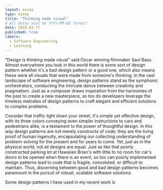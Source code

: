 ```yaml
---
layout: essay
type: essay
title: "Thinking made visual"
# All dates must be YYYY-MM-DD format!
date: 2024-01-17
published: true
labels:
  - Software Engineering
  - Learning
---
```


<p>"Design is thinking made visual" said Oscar winning filmmaker Saul Bass. Almost everywhere you look in this world there is some sort of design pattern whether it's a bad design pattern or a good one, which also means these were all visuals that were made from someone's thinking. In the vast landscape of software engineering, design patterns stand as the symphonic orchestrators, conducting the intricate dance between creativity and pragmatism. Just as a composer draws inspiration from the harmonies of the past to create a new masterpiece, so too do developers leverage the timeless melodies of design patterns to craft elegant and efficient solutions to complex problems.
 </p>

<p>Consider that traffic light down your street, it's simple yet effective design, with its three colors conveying even simpler instructions to cars and pedestrians alike, is a testament to the power of thoughtful design. In this way design patterns are not merely constructs of code; they are the living proof of human ingenuity, encapsulating our collecting understanding of problem-solving for the present and for years to come. Yet, just as in the physical world, not all designs are equal. Just as like that poorly constructed parking lot at Hawaiian Brian's with little to no room for car's doors to be opened when there is an event, so too can poorly implemented design patterns lead to code that is fragile, convoluted, or difficult to maintain. Thus, discerning between good and bad design patterns becomes paramount in the pursuit of robust, scalable software solutions</p>

<p>
Some design patterns I have used in my recent work is 
</p>

